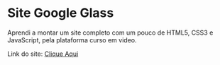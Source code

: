 # Site Google Glass

Aprendi a montar um site completo com um pouco de  HTML5, CSS3 e JavaScript, pela plataforma curso em video.


Link do site:  [Clique Aqui](https://site-googleglass-cursoemvideo.netlify.app//)
 
